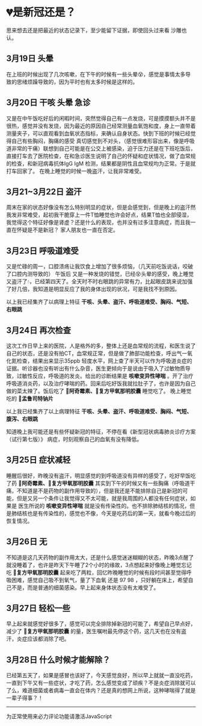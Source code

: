 # 💔是新冠还是？ 

思来想去还是把最近的状态记录下，至少能留下证据，即使回头过来看 沙雕也认。

## 3月19日 头晕
在上班的时候出现了几次咳嗽，在下午的时候有一些头晕😵，感觉是事情太多导致的思绪烦躁导致的，因为平时也有太多时候是这样的。

## 3月20日 干咳 头晕 急诊
又是在中午饭吃好后的闲暇时间，突然觉得自己有一点发烧，可是摸摸额头并不是很热，感觉并没有发烧，因为最近的原因自己经常测量血氧饱和度，身上一直带着测量夹子，可以直观看到血氧状态指标，来确认自身状态。快到下班的时候已经觉得自己有些胸闷，胸痛的感受 真切感觉到不对头，（感觉很难形容出来，像是呼吸道非常的干痛）联想到自己可能是在公交上被感染，迫于压力还是在下班吃饭后，直接打车去了医院检查，在和急诊医生说明了自己的怀疑和症状情况，做了血常规的检查，和新冠病毒抗体IgG IgM 检测，结果都是阴性且血常规均为正常。于是就打车回家了。
在晚上睡觉的时候一晚盗汗，让我非常难受。

## 3月21~3月22日 盗汗
周末在家的状态好像没有怎么特别明显的症状，但是会感觉到，但是晚上的盗汗然我发非常难受，起初我干脆穿上一件T恤睡觉也许会好点，结果T恤也全部侵湿，我觉得这个特征好像是肾虚？还是什么的表现，也并没有过多注意病症，而且我一直在怀疑是不是新冠？ 家人朋友也一直在否定。

## 3月23日 呼吸道难受 
又是忙碌的周一，口腔溃疡让我饮食上增加了很多烦恼，（几天前吃饭说话，咬破了口腔内测导致的） 午饭后 又是一种发烧的错觉，已经😵头晕的感受，晚上睡觉又盗汗了💧，已经第四天了。全天时不时右眼跳的异常有力，比起眼皮跳来说加强了好几倍，我知道是明显反应了我的身体出现的状况，可是我找不到原因。

以上我已经集齐了以病理上特征 **干咳、头晕、盗汗、呼吸道难受、胸闷、气短、右眼跳**

## 3月24日 再次检查 
这次工作日早上来的医院，人是格外的多，整体上还是血常规的流程，和医生说了自己的状态，还是没有拍CT，血常规正常，但是做了肺部功能检查，呼出气一氧化氮检查，结果出来显示35ppb 轻度水平，网上查了半天可以作为呼吸道炎症的证据。听诊器也没有听出有什么杂音，医生更倾向于是说由于吸入了过敏物质导致，过敏性反应，呼吸道的发炎。给出的诊断结果是 **咳嗽变异性哮喘** 。开了治疗呼吸道消炎药，以及治疗哮喘的药。回来后吃好饭我就拉肚子了，也许是因为自己做的菜太辣了。饭后吃了 **💊阿奇霉素、💊复方甲氧那明胶囊** 睡觉吃了。 晚上睡觉吃的 **💊孟鲁司特钠片**

以上我已经集齐了以上病理特征 **干咳、头晕、盗汗、呼吸道难受、胸闷、气短、腹泻、右眼跳**

知道晚上我可能还是有些怀疑新冠的特征，不停在看《新型冠状病毒肺炎诊疗方案（试行第七版）》 病症，时刻观察自己的血氧有没有降低。

## 3月25日 症状减轻
睡醒后很好，昨晚没有盗汗，明显感觉的到呼吸道没有异样的感受了，吃好早饭吃了药 **💊阿奇霉素、💊复方甲氧那明胶囊** 其实到下午的时候又有一些胸痛（呼吸道干痛，不知道是不是药物的副作用导致的），但是我还是不能排除自己是新冠的可能，但是又另一个条件让我觉得又不太可能，就是我周围的人都没有任何症状，如果是 医生所说的  **咳嗽变异性哮喘** 就是没有传染性的。也不排除肺结核的情况，但是肺结核也是有传染性的，感觉也不像，今天是吃药后的第一天，就看今晚过后的恢复情况。

## 3月26日 无
不知道是这几天药物的副作用太大，还是什么感觉迷迷糊糊的状态，昨晚3点醒了就没睡着了，也许是昨天下午睡了2个小时的缘故，3点想起来好像晚上睡觉忘记吃 **💊复方甲氧那明胶囊** 起来吃了两粒，回忆昨晚睡觉的时候有段时间甚至觉得呼吸困难，感觉自己吸不到氧气，量了下血氧 还是 97 98 ，只好躺在床上，希望自己不是，而是普通的细菌感染。早上起来身体状态没有太难受了。

## 3月27日 轻松一些
早上起来就感觉好很多了，感觉可以完全排除掉新冠的可能了，希望自己早点好，减少了 **💊复方甲氧那明胶囊** 的量，医生嘱咐最先停这个药，这几天也在没有盗汗，炎症应该都消除了吧。

## 3月28日 什么时候才能解除？
已经第五天了，如果是感冒也该好了，今天感觉良好，所以早上就就一直没吃药，一直到下午又有一些症状，才吃了药，怎么感觉变成了顽疾？不是炎症消除就可以了么，难道细菌或者病毒一直会在体内？还是真的想网上所说，这种哮喘得了就是一辈子得事？！


<hr>

<!-- 来必力City版安装代码 -->
<div id="lv-container" data-id="city" data-uid="MTAyMC80NzA4OC8yMzU4OA==">
	<script type="text/javascript">
   (function(d, s) {
       var j, e = d.getElementsByTagName(s)[0];

       if (typeof LivereTower === 'function') { return; }

       j = d.createElement(s);
       j.src = 'https://cdn-city.livere.com/js/embed.dist.js';
       j.async = true;

       e.parentNode.insertBefore(j, e);
   })(document, 'script');
	</script>
<noscript> 为正常使用来必力评论功能请激活JavaScript</noscript>
</div>
<!-- City版安装代码已完成 -->